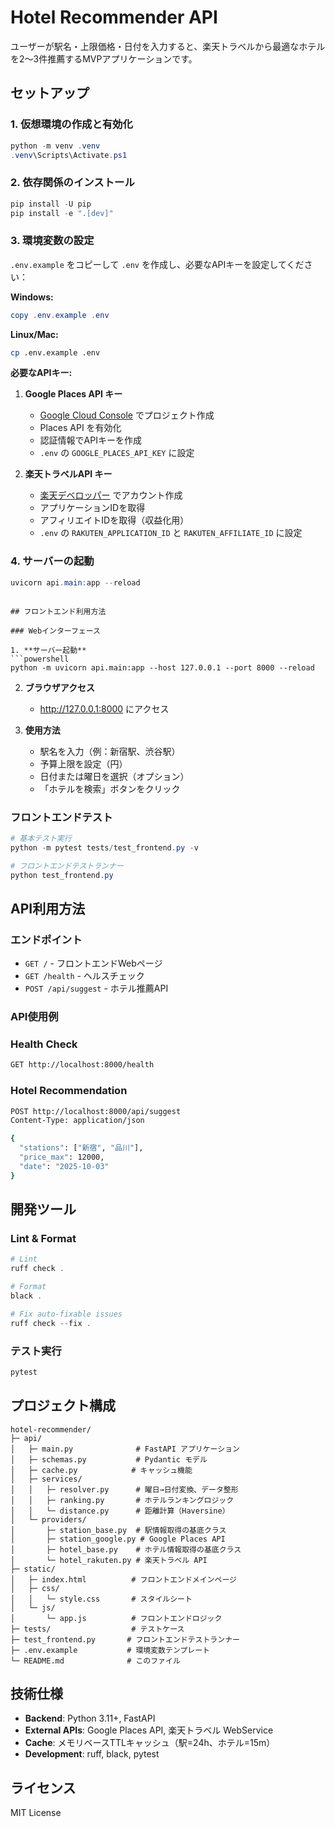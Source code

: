 # Hotel Recommender API

ユーザーが駅名・上限価格・日付を入力すると、楽天トラベルから最適なホテルを2〜3件推薦するMVPアプリケーションです。

## セットアップ

### 1. 仮想環境の作成と有効化

```powershell
python -m venv .venv
.venv\Scripts\Activate.ps1
```

### 2. 依存関係のインストール

```powershell
pip install -U pip
pip install -e ".[dev]"
```

### 3. 環境変数の設定

`.env.example` をコピーして `.env` を作成し、必要なAPIキーを設定してください：

**Windows:**
```powershell
copy .env.example .env
```

**Linux/Mac:**
```bash
cp .env.example .env
```

**必要なAPIキー:**

1. **Google Places API キー**
   - [Google Cloud Console](https://console.cloud.google.com/) でプロジェクト作成
   - Places API を有効化
   - 認証情報でAPIキーを作成
   - `.env` の `GOOGLE_PLACES_API_KEY` に設定

2. **楽天トラベルAPI キー**
   - [楽天デベロッパー](https://webservice.rakuten.co.jp/) でアカウント作成
   - アプリケーションIDを取得
   - アフィリエイトIDを取得（収益化用）
   - `.env` の `RAKUTEN_APPLICATION_ID` と `RAKUTEN_AFFILIATE_ID` に設定

### 4. サーバーの起動

```powershell
uvicorn api.main:app --reload
```

```

## フロントエンド利用方法

### Webインターフェース

1. **サーバー起動**
```powershell
python -m uvicorn api.main:app --host 127.0.0.1 --port 8000 --reload
```

2. **ブラウザアクセス**
   - http://127.0.0.1:8000 にアクセス

3. **使用方法**
   - 駅名を入力（例：新宿駅、渋谷駅）
   - 予算上限を設定（円）
   - 日付または曜日を選択（オプション）
   - 「ホテルを検索」ボタンをクリック

### フロントエンドテスト

```powershell
# 基本テスト実行
python -m pytest tests/test_frontend.py -v

# フロントエンドテストランナー
python test_frontend.py
```

## API利用方法

### エンドポイント

- `GET /` - フロントエンドWebページ
- `GET /health` - ヘルスチェック
- `POST /api/suggest` - ホテル推薦API

### API使用例

### Health Check

```bash
GET http://localhost:8000/health
```

### Hotel Recommendation

```bash
POST http://localhost:8000/api/suggest
Content-Type: application/json

{
  "stations": ["新宿", "品川"],
  "price_max": 12000,
  "date": "2025-10-03"
}
```

## 開発ツール

### Lint & Format

```powershell
# Lint
ruff check .

# Format
black .

# Fix auto-fixable issues
ruff check --fix .
```

### テスト実行

```powershell
pytest
```

## プロジェクト構成

```
hotel-recommender/
├─ api/
│   ├─ main.py              # FastAPI アプリケーション
│   ├─ schemas.py           # Pydantic モデル
│   ├─ cache.py            # キャッシュ機能
│   ├─ services/
│   │   ├─ resolver.py      # 曜日→日付変換、データ整形
│   │   ├─ ranking.py       # ホテルランキングロジック
│   │   └─ distance.py      # 距離計算（Haversine）
│   └─ providers/
│       ├─ station_base.py  # 駅情報取得の基底クラス
│       ├─ station_google.py # Google Places API
│       ├─ hotel_base.py    # ホテル情報取得の基底クラス
│       └─ hotel_rakuten.py # 楽天トラベル API
├─ static/
│   ├─ index.html          # フロントエンドメインページ
│   ├─ css/
│   │   └─ style.css       # スタイルシート
│   └─ js/
│       └─ app.js          # フロントエンドロジック
├─ tests/                  # テストケース
├─ test_frontend.py       # フロントエンドテストランナー
├─ .env.example           # 環境変数テンプレート
└─ README.md              # このファイル
```

## 技術仕様

- **Backend**: Python 3.11+, FastAPI
- **External APIs**: Google Places API, 楽天トラベル WebService
- **Cache**: メモリベースTTLキャッシュ（駅=24h、ホテル=15m）
- **Development**: ruff, black, pytest

## ライセンス

MIT License